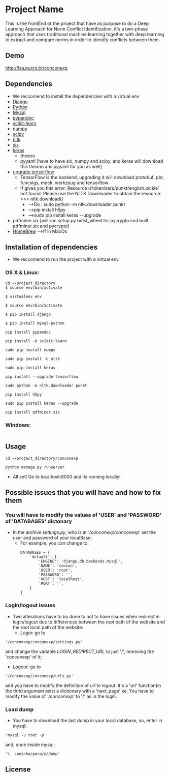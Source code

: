 # Project Name

This is the frontEnd of the project that have as purpose to do a Deep Learning Approach for Norm Conflict Identification.
it's a two-phase approach that uses traditional machine learning together with deep learning to extract and compare norms in order to identify conflicts between them.

## Demo
http://lsa.pucrs.br/conconexp
## Dependencies
* We reccomend to install the dependencies with a virtual env
* [Django](https://www.djangoproject.com/download/)
* [Python](https://www.python.org/downloads/)
* [Mysql](https://www.mysql.com/downloads/)
* [pypandoc](https://pypi.python.org/pypi/pypandoc)
* [scikit-learn](http://scikit-learn.org/stable/install.html)
* [numpy](http://www.numpy.org/)
* [scipy](https://www.scipy.org/)
* [nltk](http://www.nltk.org/install.html)
* [six](https://pypi.python.org/pypi/six)
* [keras](https://keras.io)
  * theano
  * pyyaml [have to have six, numpy and scipy, and keras will download this theano ans pyyaml for you as well]
* [upgrade tensorflow](https://www.tensorflow.org/install)
  * TensorFlow is the backend, upgrading it will download protobuf, pbr, funcsigs, mock, werkzeug and tensorflow 
  * If gives you this error: Resource u'tokenizers/punkt/english.pickle' not found.  Please
  use the NLTK Downloader to obtain the resource:  >>> nltk.download() 
    * -->Do : sudo python -m nltk.downloader punkt    
    * -->pip install h5py    
    * -->sudo pip install keras --upgrade    
* pdfminer.six [will run setup.py bdist_wheel for pycrypto and built pdfminer.six and pycrypto]
* [HomeBrew](https://brew.sh/index_pt-br.html) -->If in MacOs

## Installation of dependencies
* We reccomend to run the project with a virtual env
### OS X & Linux:

```sh$
cd ~/project_directory
$ source env/bin/activate
```
```sh$
$ virtualenv env
```
```sh$
$ source env/bin/activate
```
```sh$
$ pip install django
```
```sh$
$ pip install mysql-python
```
```sh$
pip install pypandoc
```
```sh$
pip install -U scikit-learn
```
```sh$
sudo pip install numpy
```
```sh$
sudo pip install -U nltk 
```
```sh$
sudo pip install keras
```
```sh$
pip install --upgrade tensorflow 
```
```sh$
sudo python -m nltk.downloader punkt 
```
```sh$ 
pip install h5py
```
```sh$
sudo pip install keras --upgrade
```
```sh$
pip install pdfminer.six
```

### Windows:

```sh

```

## Usage
```sh$
cd ~/project_directory/conconexp
```
```sh$
python manage.py runserver  
```
* All set! Go to localhost:8000 and its running locally!


## Possible issues that you will have and how to fix them
### You will have to modify the values of 'USER' and 'PASSWORD' of 'DATABASES' dictonary 
 * In the archive *settings.py*, who is at _'/conconexp/conconexp'_ set the user and password of your localBase;
    * For example, you can change to:
         ```
         DATABASES = {
             'default': {
                 'ENGINE': 'django.db.backends.mysql',
                 'NAME': 'concon',
                 'USER': 'root',
                 'PASSWORD': '',
                 'HOST': 'localhost',
                 'PORT': '',
             }
         }
         ```
### Login/logout issues
* Two alterations have to bo done to not to have issues when redirect in login/logout due to differences between the root path of the website and the root local path of the website:
  * *Login*: go to 
 ```
 '/conconexp/conconexp/settings.py' 
 ```
 and change the variable _LOGIN_REDIRECT_URL_ to just '/', removing the 'conconexp' of it;
 
   * *Logout*: go to
  ```
 '/conconexp/conconexp/urls.py' 
 ```
 and you have to modify the definition of url to logout. It's a 'url' function(in the thrid argument exist a dictionary with a 'next_page' ke. You have to modify the value of _'/conconexp'_ to '/' as in the login.

### Load dump
* You have to download the last dump in your local database, so, enter in mysql:
 ```
 'mysql -u root -p' 
 ```
  and, once inside mysql;
  ```
 '\. caminho/para/o/dump'
 ```
## License
